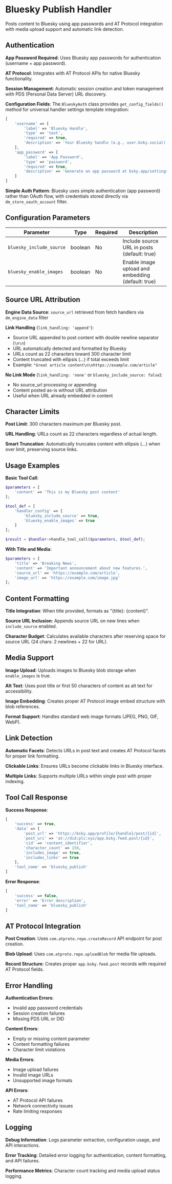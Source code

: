 # Bluesky Publish Handler

Posts content to Bluesky using app passwords and AT Protocol integration with media upload support and automatic link detection.

## Authentication

**App Password Required**: Uses Bluesky app passwords for authentication (username + app password).

**AT Protocol**: Integrates with AT Protocol APIs for native Bluesky functionality.

**Session Management**: Automatic session creation and token management with PDS (Personal Data Server) URL discovery.

**Configuration Fields**: The `BlueskyAuth` class provides `get_config_fields()` method for universal handler settings template integration:
```php
[
    'username' => [
        'label' => 'Bluesky Handle',
        'type' => 'text',
        'required' => true,
        'description' => 'Your Bluesky handle (e.g., user.bsky.social)'
    ],
    'app_password' => [
        'label' => 'App Password',
        'type' => 'password',
        'required' => true,
        'description' => 'Generate an app password at bsky.app/settings/app-passwords'
    ]
]
```

**Simple Auth Pattern**: Bluesky uses simple authentication (app password) rather than OAuth flow, with credentials stored directly via `dm_store_oauth_account` filter.

## Configuration Parameters

| Parameter | Type | Required | Description |
|-----------|------|----------|-------------|
| `bluesky_include_source` | boolean | No | Include source URL in posts (default: true) |
| `bluesky_enable_images` | boolean | No | Enable image upload and embedding (default: true) |

## Source URL Attribution

**Engine Data Source**: `source_url` retrieved from fetch handlers via `dm_engine_data` filter

**Link Handling** (`link_handling: 'append'`):
- Source URL appended to post content with double newline separator (`\n\n`)
- URL automatically detected and formatted by Bluesky
- URLs count as 22 characters toward 300 character limit
- Content truncated with ellipsis (…) if total exceeds limit
- Example: `"Great article content\n\nhttps://example.com/article"`

**No Link Mode** (`link_handling: 'none'` or `bluesky_include_source: false`):
- No source_url processing or appending
- Content posted as-is without URL attribution
- Useful when URL already embedded in content

## Character Limits

**Post Limit**: 300 characters maximum per Bluesky post.

**URL Handling**: URLs count as 22 characters regardless of actual length.

**Smart Truncation**: Automatically truncates content with ellipsis (…) when over limit, preserving source links.

## Usage Examples

**Basic Tool Call**:
```php
$parameters = [
    'content' => 'This is my Bluesky post content'
];

$tool_def = [
    'handler_config' => [
        'bluesky_include_source' => true,
        'bluesky_enable_images' => true
    ]
];

$result = $handler->handle_tool_call($parameters, $tool_def);
```

**With Title and Media**:
```php
$parameters = [
    'title' => 'Breaking News',
    'content' => 'Important announcement about new features.',
    'source_url' => 'https://example.com/article',
    'image_url' => 'https://example.com/image.jpg'
];
```

## Content Formatting

**Title Integration**: When title provided, formats as "{title}: {content}".

**Source URL Inclusion**: Appends source URL on new lines when `include_source` enabled.

**Character Budget**: Calculates available characters after reserving space for source URL (24 chars: 2 newlines + 22 for URL).

## Media Support

**Image Upload**: Uploads images to Bluesky blob storage when `enable_images` is true.

**Alt Text**: Uses post title or first 50 characters of content as alt text for accessibility.

**Image Embedding**: Creates proper AT Protocol image embed structure with blob references.

**Format Support**: Handles standard web image formats (JPEG, PNG, GIF, WebP).

## Link Detection

**Automatic Facets**: Detects URLs in post text and creates AT Protocol facets for proper link formatting.

**Clickable Links**: Ensures URLs become clickable links in Bluesky interface.

**Multiple Links**: Supports multiple URLs within single post with proper indexing.

## Tool Call Response

**Success Response**:
```php
[
    'success' => true,
    'data' => [
        'post_url' => 'https://bsky.app/profile/{handle}/post/{id}',
        'post_uri' => 'at://did:plc:xyz/app.bsky.feed.post/{id}',
        'cid' => 'content_identifier',
        'character_count' => 150,
        'includes_image' => true,
        'includes_links' => true
    ],
    'tool_name' => 'bluesky_publish'
]
```

**Error Response**:
```php
[
    'success' => false,
    'error' => 'Error description',
    'tool_name' => 'bluesky_publish'
]
```

## AT Protocol Integration

**Post Creation**: Uses `com.atproto.repo.createRecord` API endpoint for post creation.

**Blob Upload**: Uses `com.atproto.repo.uploadBlob` for media file uploads.

**Record Structure**: Creates proper `app.bsky.feed.post` records with required AT Protocol fields.

## Error Handling

**Authentication Errors**:
- Invalid app password credentials
- Session creation failures
- Missing PDS URL or DID

**Content Errors**:
- Empty or missing content parameter
- Content formatting failures
- Character limit violations

**Media Errors**:
- Image upload failures
- Invalid image URLs
- Unsupported image formats

**API Errors**:
- AT Protocol API failures
- Network connectivity issues
- Rate limiting responses

## Logging

**Debug Information**: Logs parameter extraction, configuration usage, and API interactions.

**Error Tracking**: Detailed error logging for authentication, content formatting, and API failures.

**Performance Metrics**: Character count tracking and media upload status logging.